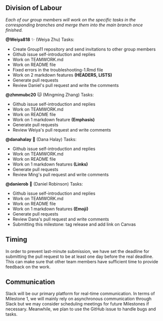 ## Division of Labour
_Each of our group members will work on the specific tasks in the corresponding branches and merge them into the main branch once finished._

  **@Weiya818** ✨ (Weiya Zhu) Tasks: 
   - Create Group11 repository and send invitations to other group members
   - Github issue self-introduction and replies
   - Work on TEAMWORK.md
   - Work on README file
   - Fixed errors in the troubleshooting-1.Rmd file
   - Work on 2 markdown features __(HEADERS, LISTS)__
   - Generate pull requests
   - Review Daniel's pull request and write the comments
    
  **@zhmmubc20** 🐱 (Mingming Zhang) Tasks:
   - Github issue self-introduction and replies
   - Work on TEAMWORK.md
   - Work on README file
   - Work on 1 markdown feature __(Emphasis)__
   - Generate pull requests
   - Review Weiya's pull request and write comments
  
  **@danahalay** 🐢 (Dana Halay) Tasks:
   - Github issue self-introduction and replies
   - Work on TEAMWORK.md
   - Work on README file
   - Work on 1 markdown features __(Links)__
   - Generate pull requests
   - Review Ming's pull request and write comments

  **@danierob** 🦃 (Daniel Robinson) Tasks:
   - Github issue self-introduction and replies
   - Work on TEAMWORK.md
   - Work on README file
   - Work on 1 markdown features __(Emoji)__
   - Generate pull requests
   - Review Dana's pull request and write comments
   - Submitting this milestone: tag release and add link on Canvas

## Timing
In order to prevent last-minute submission, we have set the deadline for submitting the pull request to be at least one day before the real deadline. This can make sure that other team members have sufficient time to provide feedback on the work. 

## Communication
Slack will be our primary platform for real-time communication. In terms of  Milestone 1, we will mainly rely on asynchronous communication through Slack but we may consider scheduling meetings for future Milestones if necessary. Meanwhile, we plan to use the GitHub issue to handle bugs and tasks.

